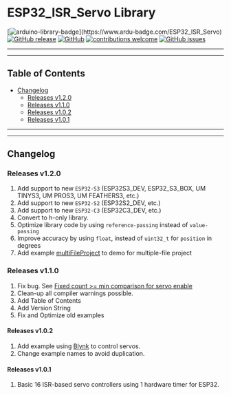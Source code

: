 # ESP32_ISR_Servo Library

[![arduino-library-badge](https://www.ardu-badge.com/badge/ESP32_ISR_Servo.svg?)](https://www.ardu-badge.com/ESP32_ISR_Servo)
[![GitHub release](https://img.shields.io/github/release/khoih-prog/ESP32_ISR_Servo.svg)](https://github.com/khoih-prog/ESP32_ISR_Servo/releases)
[![GitHub](https://img.shields.io/github/license/mashape/apistatus.svg)](https://github.com/khoih-prog/ESP32_ISR_Servo/blob/master/LICENSE)
[![contributions welcome](https://img.shields.io/badge/contributions-welcome-brightgreen.svg?style=flat)](#Contributing)
[![GitHub issues](https://img.shields.io/github/issues/khoih-prog/ESP32_ISR_Servo.svg)](http://github.com/khoih-prog/ESP32_ISR_Servo/issues)

---
---

## Table of Contents

* [Changelog](#changelog)
  * [Releases v1.2.0](#releases-v120)
  * [Releases v1.1.0](#releases-v110)
  * [Releases v1.0.2](#releases-v102)
  * [Releases v1.0.1](#releases-v101)
 
---
---

## Changelog

### Releases v1.2.0

1. Add support to new `ESP32-S3` (ESP32S3_DEV, ESP32_S3_BOX, UM TINYS3, UM PROS3, UM FEATHERS3, etc.)
2. Add support to new `ESP32-S2` (ESP32S2_DEV, etc.)
3. Add support to new `ESP32-C3` (ESP32C3_DEV, etc.)
4. Convert to h-only library.
5. Optimize library code by using `reference-passing` instead of `value-passing`
6. Improve accuracy by using `float`, instead of `uint32_t` for `position` in degrees
7. Add example [multiFileProject](examples/multiFileProject) to demo for multiple-file project

### Releases v1.1.0

1. Fix bug. See [Fixed count >= min comparison for servo enable](https://github.com/khoih-prog/ESP32_ISR_Servo/pull/1)
2. Clean-up all compiler warnings possible.
3. Add Table of Contents
4. Add Version String
5. Fix and Optimize old examples

#### Releases v1.0.2

1. Add example using [Blynk](http://docs.blynk.cc/) to control servos. 
2. Change example names to avoid duplication.

#### Releases v1.0.1

1. Basic 16 ISR-based servo controllers using 1 hardware timer for ESP32.


